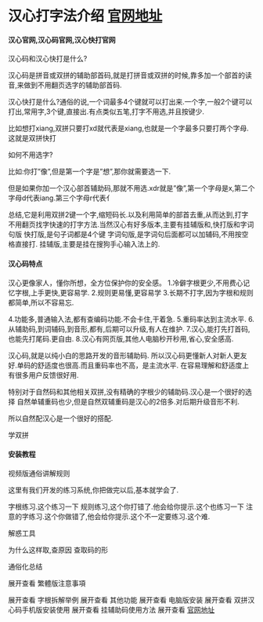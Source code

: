 # 汉心打字法介绍 [官网地址](https://hanxinma.gitee.io/hanxin/)

#### 汉心官网,汉心码官网,汉心快打官网

汉心码和汉心快打是什么?


汉心码是拼音或双拼的辅助部首码,就是打拼音或双拼的时候,靠多加一个部首的读音,来做到不用翻页选字的辅助部首码.

汉心快打是什么?通俗的说,一个词最多4个键就可以打出来.一个字,一般2个键可以打出,常用字,3个键,直接出.有点类似五笔,打字不用选,并且按键少.

比如想打xiang,双拼只要打xd就代表是xiang,也就是一个字最多只要打两个字母.这就是双拼快打

如何不用选字?

比如:你打”像”,但是第一个字是”想”,那你就需要选一下.

但是如果你加一个汉心部首辅助码,那就不用选.xdr就是”像”,第一个字母是x,第二个字母d代表iang.第三个字母r代表亻

总结,它是利用双拼2键一个字,缩短码长.以及利用简单的部首去重,从而达到,打字不用翻页找字快速的打字方法.当然汉心有好多版本,主要有挂辅版和,快打版和字词句版
快打版,是句子词都是4个键
字词句版,是字词句后面都可以加辅码,不用按空格直接打.
挂辅版,主要是挂在搜狗手心输入法上的. 

#### 汉心码特点
汉心更像家人，懂你所想，全方位保护你的安全感。
1.冷僻字根更少,不用费心记忆字根,上手更快,更容易学.
2.规则更易懂,更容易学
3.长期不打字,因为字根和规则都简单,所以不容易忘.

4.功能多,普通输入法,都有查编码功能.不会卡住,干着急.
5.重码率达到主流水平.
6.从辅助码,到词辅码,到音形,都有,后期可以升级,有人在维护.
7.汉心,能打先打首码,也能先打尾码.更自由.
8.汉心有网页版,其他人电脑秒开秒用,省心,安全感高.

汉心码,就是以纯小白的思路开发的音形辅助码.
所以汉心码更懂新人对新人更友好.单码的舒适度也很高.而且重码率也不高，是主流水平.
在容易理解和舒适度上有很多用户反馈很好用.

特别对于自然码和其他相关双拼,没有精确的字根少的辅助码.汉心是一个很好的选择
自然单辅重码也少,但是自然双辅重码是汉心的2倍多.对后期升级音形不利.

所以自然配汉心是一个很好的搭配.




学双拼

#### 安装教程

视频版通俗讲解规则

这里有我们开发的练习系统,你把做完以后,基本就学会了.

字根练习.这个练习一下
规则练习,这个你打错了.他会给你提示.这个也练习一下
注意的字练习.这个你做错了,他会给你提示.这个不一定要练习.这个难.

解惑工具

为什么这样取,查原因
查取码的形

通俗化总结

展开查看
繁體版注意事項

展开查看
字根拆解举例
展开查看
其他功能
展开查看
电脑版安装
展开查看
双拼汉心码手机版安装使用
展开查看
挂辅助码使用方法
展开查看
[官网地址](https://hanxinma.gitee.io/hanxin/)